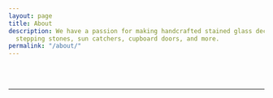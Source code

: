 ```yaml
---
layout: page
title: About
description: We have a passion for making handcrafted stained glass decor, including
  stepping stones, sun catchers, cupboard doors, and more.
permalink: "/about/"
---
```

<!--img class="col one right" src="/img/prof_pic.jpg"-->

<br/>
<!--p>Write your biography here.</p-->

<br/>
<hr/>
<br/>
<span class="contacticon center">

<a href="/contact"><i class="fa fa-envelope-square"></i></a>

<a href='https://www.linkedin.com/in/shelley-burnell-04284857/' target="_blank"><i class="fa fa-linkedin-square"></i></a> 

<a href='https://www.facebook.com/sandrcreationscornwall/' target="_blank"><i class="fa fa-facebook-square"></i></a>

</span>
<!--a href="https://twitter.com" target="_blank"><i class="fa fa-twitter-square"></i></a--> 

<!--div class="col three caption">
You can even add a little note about which of these is the best way to reach you.
</div-->
